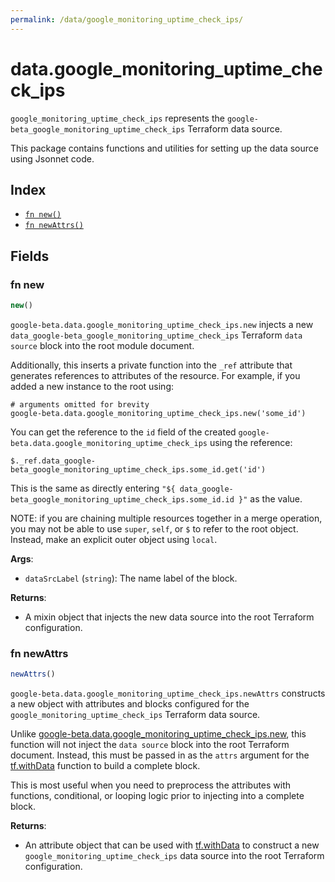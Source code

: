 ```yaml
---
permalink: /data/google_monitoring_uptime_check_ips/
---
```


# data.google_monitoring_uptime_check_ips

`google_monitoring_uptime_check_ips` represents the `google-beta_google_monitoring_uptime_check_ips` Terraform data source.



This package contains functions and utilities for setting up the data source using Jsonnet code.


## Index

* [`fn new()`](#fn-new)
* [`fn newAttrs()`](#fn-newattrs)

## Fields

### fn new

```ts
new()
```


`google-beta.data.google_monitoring_uptime_check_ips.new` injects a new `data_google-beta_google_monitoring_uptime_check_ips` Terraform `data source`
block into the root module document.

Additionally, this inserts a private function into the `_ref` attribute that generates references to attributes of the
resource. For example, if you added a new instance to the root using:

    # arguments omitted for brevity
    google-beta.data.google_monitoring_uptime_check_ips.new('some_id')

You can get the reference to the `id` field of the created `google-beta.data.google_monitoring_uptime_check_ips` using the reference:

    $._ref.data_google-beta_google_monitoring_uptime_check_ips.some_id.get('id')

This is the same as directly entering `"${ data_google-beta_google_monitoring_uptime_check_ips.some_id.id }"` as the value.

NOTE: if you are chaining multiple resources together in a merge operation, you may not be able to use `super`, `self`,
or `$` to refer to the root object. Instead, make an explicit outer object using `local`.

**Args**:
  - `dataSrcLabel` (`string`): The name label of the block.

**Returns**:
- A mixin object that injects the new data source into the root Terraform configuration.


### fn newAttrs

```ts
newAttrs()
```


`google-beta.data.google_monitoring_uptime_check_ips.newAttrs` constructs a new object with attributes and blocks configured for the `google_monitoring_uptime_check_ips`
Terraform data source.

Unlike [google-beta.data.google_monitoring_uptime_check_ips.new](#fn-googlemonitoringuptimecheckipsnew), this function will not inject the `data source`
block into the root Terraform document. Instead, this must be passed in as the `attrs` argument for the
[tf.withData](https://github.com/tf-libsonnet/core/tree/main/docs#fn-withdata) function to build a complete block.

This is most useful when you need to preprocess the attributes with functions, conditional, or looping logic prior to
injecting into a complete block.

**Returns**:
  - An attribute object that can be used with [tf.withData](https://github.com/tf-libsonnet/core/tree/main/docs#fn-withdata) to construct a new `google_monitoring_uptime_check_ips` data source into the root Terraform configuration.
